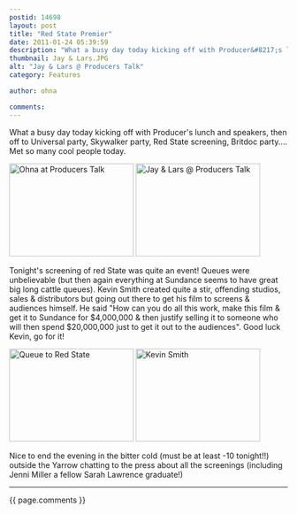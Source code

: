 ```yaml
---
postid: 14698
layout: post
title: "Red State Premier"
date: 2011-01-24 05:39:59
description: "What a busy day today kicking off with Producer&#8217;s lunch and speakers, then off to Universal party, Skywalker party, Red State screening, Britdoc party&#8230;. Met so many cool people today. Tonight&#8217;s screening of red State was quite an event! Queues&#8230;"
thumbnail: Jay & Lars.JPG
alt: "Jay & Lars @ Producers Talk"
category: Features

author: ohna

comments:
---
```


<p>What a busy day today kicking off with Producer's lunch and speakers, then off to Universal party, Skywalker party, Red State screening, Britdoc party.... Met so many cool people today.</p>

<p><span class="mt-enclosure mt-enclosure-image" style="display: inline;"><a href="{{ site.baseurl }}/assets_c/2011/01/OhnaProdTalk.html" onclick="window.open('{{ site.baseurl }}/assets_c/2011/01/OhnaProdTalk.html','popup','width=2272,height=1704,scrollbars=no,resizable=no,toolbar=no,directories=no,location=no,menubar=no,status=no,left=0,top=0'); return false"><img src="{{ site.baseurl }}/assets_c/2011/01/OhnaProdTalk-thumb-225x168.jpg" width="225" height="168" alt="Ohna at Producers Talk" class="mt-image-none" style="" /></a></span> <span class="mt-enclosure mt-enclosure-image" style="display: inline;"><a href="{{ site.baseurl }}/assets_c/2011/01/Jay &amp; Lars.html" onclick="window.open('{{ site.baseurl }}/assets_c/2011/01/Jay &amp; Lars.html','popup','width=2272,height=1704,scrollbars=no,resizable=no,toolbar=no,directories=no,location=no,menubar=no,status=no,left=0,top=0'); return false"><img src="{{ site.baseurl }}/assets_c/2011/01/Jay &amp; Lars-thumb-225x168.jpg" width="225" height="168" alt="Jay &amp; Lars @ Producers Talk" class="mt-image-none" style="" /></a></span></p>

<p>Tonight's screening of red State was quite an event! Queues were unbelievable (but then again everything at Sundance seems to have great big long cattle queues). Kevin Smith created quite a stir, offending studios, sales &amp; distributors but going out there to get his film to screens &amp; audiences himself. He said "How can you do all this work, make this film &amp; get it to Sundance for $4,000,000 &amp; then justify selling it to someone who will then spend $20,000,000 just to get it out to the audiences". Good luck Kevin, go for it!</p>

<p><span class="mt-enclosure mt-enclosure-image" style="display: inline;"><a href="{{ site.baseurl }}/assets_c/2011/01/Red_State.html" onclick="window.open('{{ site.baseurl }}/assets_c/2011/01/Red_State.html','popup','width=2272,height=1704,scrollbars=no,resizable=no,toolbar=no,directories=no,location=no,menubar=no,status=no,left=0,top=0'); return false"><img src="{{ site.baseurl }}/assets_c/2011/01/Red_State-thumb-225x168.jpg" width="225" height="168" alt="Queue to Red State" class="mt-image-none" style="" /></a></span> <span class="mt-enclosure mt-enclosure-image" style="display: inline;"><a href="{{ site.baseurl }}/assets_c/2011/01/Kevin Smith.html" onclick="window.open('{{ site.baseurl }}/assets_c/2011/01/Kevin Smith.html','popup','width=2272,height=1704,scrollbars=no,resizable=no,toolbar=no,directories=no,location=no,menubar=no,status=no,left=0,top=0'); return false"><img src="{{ site.baseurl }}/assets_c/2011/01/Kevin Smith-thumb-225x168.jpg" width="225" height="168" alt="Kevin Smith" class="mt-image-none" style="" /></a></span></p>

<p>Nice to end the evening in the bitter cold (must be at least -10 tonight!!) outside the Yarrow chatting to the press about all the screenings (including Jenni Miller a fellow Sarah Lawrence graduate!)</p>

<hr>

{{ page.comments }}


